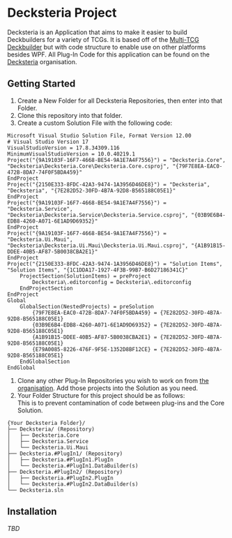 # Decksteria Project
Decksteria is an Application that aims to make it easier to build Deckbuilders for a variety of TCGs. It is based off of the [Multi-TCG Deckbuilder](https://github.com/Eronan/Multi-TCG-Deckbuilder) but with code structure to enable use on other platforms besides WPF.
All Plug-In Code for this application can be found on the [Decksteria](https://github.com/Decksteria) organisation.

## Getting Started
1. Create a New Folder for all Decksteria Repositories, then enter into that Folder.
1. Clone this repository into that folder.
1. Create a custom Solution File with the following code:
```sln
Microsoft Visual Studio Solution File, Format Version 12.00
# Visual Studio Version 17
VisualStudioVersion = 17.8.34309.116
MinimumVisualStudioVersion = 10.0.40219.1
Project("{9A19103F-16F7-4668-BE54-9A1E7A4F7556}") = "Decksteria.Core", "Decksteria\Decksteria.Core\Decksteria.Core.csproj", "{79F7E8EA-EAC0-472B-8DA7-74F0F5BDA459}"
EndProject
Project("{2150E333-8FDC-42A3-9474-1A3956D46DE8}") = "Decksteria", "Decksteria", "{7E282D52-30FD-4B7A-92D8-B565188C05E1}"
EndProject
Project("{9A19103F-16F7-4668-BE54-9A1E7A4F7556}") = "Decksteria.Service", "Decksteria\Decksteria.Service\Decksteria.Service.csproj", "{03B9E6B4-EDB8-4260-A071-6E1AD9D69352}"
EndProject
Project("{9A19103F-16F7-4668-BE54-9A1E7A4F7556}") = "Decksteria.Ui.Maui", "Decksteria\Decksteria.Ui.Maui\Decksteria.Ui.Maui.csproj", "{A1B91B15-DDEE-40B5-AF87-5B0038CBA2E1}"
EndProject
Project("{2150E333-8FDC-42A3-9474-1A3956D46DE8}") = "Solution Items", "Solution Items", "{1C1DDA17-1927-4F3B-99B7-B6D27186341C}"
	ProjectSection(SolutionItems) = preProject
		Decksteria\.editorconfig = Decksteria\.editorconfig
	EndProjectSection
EndProject
Global
	GlobalSection(NestedProjects) = preSolution
		{79F7E8EA-EAC0-472B-8DA7-74F0F5BDA459} = {7E282D52-30FD-4B7A-92D8-B565188C05E1}
		{03B9E6B4-EDB8-4260-A071-6E1AD9D69352} = {7E282D52-30FD-4B7A-92D8-B565188C05E1}
		{A1B91B15-DDEE-40B5-AF87-5B0038CBA2E1} = {7E282D52-30FD-4B7A-92D8-B565188C05E1}
		{E79A0085-8226-476F-9F5E-1352D8BF12CE} = {7E282D52-30FD-4B7A-92D8-B565188C05E1}
	EndGlobalSection
EndGlobal
```
1. Clone any other Plug-In Repositories you wish to work on from [the organisation](https://github.com/Decksteria). Add those projects into the Solution as you need.
1. Your Folder Structure for this project should be as follows:<br/>This is to prevent contamination of code between plug-ins and the Core Solution.
```
{Your Decksteria Folder}/
├── Decksteria/ (Repository)
│   ├── Decksteria.Core
│   ├── Decksteria.Service
│   └── Decksteria.Ui.Maui
├── Decksteria.#PlugIn1/ (Repository)
│   ├── Decksteria.#PlugIn1.PlugIn
│   └── Decksteria.#PlugIn1.DataBuilder(s)
├── Decksteria.#PlugIn2/ (Repository)
│   ├── Decksteria.#PlugIn2.PlugIn
│   └── Decksteria.#PlugIn2.DataBuilder(s)
└── Decksteria.sln
```

## Installation
*TBD*

